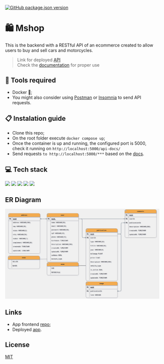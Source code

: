 [![GitHub package.json version](https://img.shields.io/github/package-json/v/osmfaria/Mshop-backend)](https://img.shields.io/github/package-json/v/osmfaria/Mshop-backend)
 
# :shopping: Mshop

This is the backend with a RESTful API of an ecommerce created to allow users to buy and sell cars and motorcycles. 



> Link for deployed [API](https://motors-ecommerce-api.herokuapp.com/) \
> Check the [documentation](https://motors-ecommerce-api.herokuapp.com/api-docs/) for proper use

## :toolbox: Tools required

- Docker :whale2:;
- You might also consider using [Postman](https://www.postman.com/downloads/) or [Insomnia](https://insomnia.rest/download) to send API requests.


## 📋 Instalation guide

- Clone this repo;
- On the root folder execute `docker compose up`;
- Once the container is up and running, the configured port is 5000, check it running on `http://localhost:5000/api-docs/`
- Send requests `to http://localhost:5000/***` based on the [docs](https://motors-ecommerce-api.herokuapp.com/api-docs/).

## 💻 Tech stack

  <img src="https://img.shields.io/badge/Express.js-000000?style=for-the-badge&logo=express&logoColor=white" /> <img src="https://img.shields.io/badge/PostgreSQL-316192?style=for-the-badge&logo=postgresql&logoColor=white" /> <img src="https://img.shields.io/badge/Prisma-3982CE?style=for-the-badge&logo=Prisma&logoColor=white" /> <img src="https://img.shields.io/badge/Docker-2CA5E0?style=for-the-badge&logo=docker&logoColor=white" /> <img src="https://img.shields.io/badge/Node.js-339933?style=for-the-badge&logo=nodedotjs&logoColor=white" />
  
## ER Diagram

<img src="./src/assets/diagram.png" />

## Links

- App frontend [repo](https://github.com/osmfaria/Mshop-frontend);
- Deployed [app](https://mshop-ecommerce.vercel.app/).

## License

[MIT](./LICENSE)


